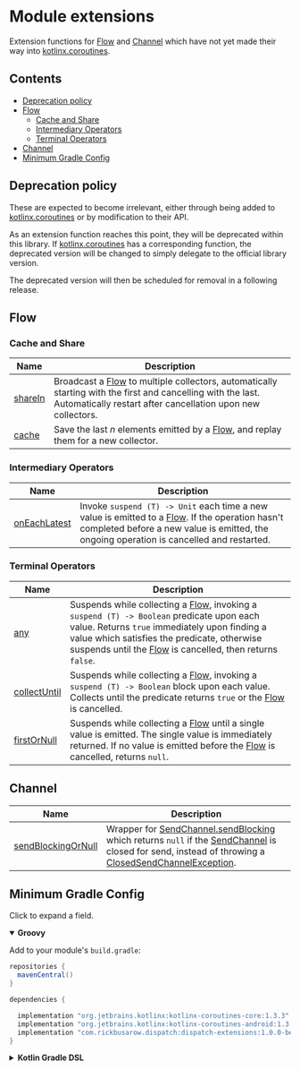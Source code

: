 # Module extensions

Extension functions for [Flow] and [Channel] which have not yet made their way into [kotlinx.coroutines].

## Contents
<!--- TOC -->

* [Deprecation policy](#deprecation-policy)
* [Flow](#flow)
  * [Cache and Share](#cache-and-share)
  * [Intermediary Operators](#intermediary-operators)
  * [Terminal Operators](#terminal-operators)
* [Channel](#channel)
* [Minimum Gradle Config](#minimum-gradle-config)

<!--- END -->

## Deprecation policy

These are expected to become irrelevant, either through being added to [kotlinx.coroutines]
or by modification to their API.

As an extension function reaches this point, they will be deprecated within this library.  If [kotlinx.coroutines] has
a corresponding function, the deprecated version will be changed to simply delegate to the official library version.

The deprecated version will then be scheduled for removal in a following release.

## Flow

### Cache and Share

| **Name**            | **Description**            |
| ------------------- | -----------------------    |
| [shareIn]           | Broadcast a [Flow] to multiple collectors, automatically starting with the first and cancelling with the last.  Automatically restart after cancellation upon new collectors.
| [cache]             | Save the last *n* elements emitted by a [Flow], and replay them for a new collector.


### Intermediary Operators

| **Name**            | **Description**            |
| ------------------- | -----------------------    |
| [onEachLatest]      | Invoke `suspend (T) -> Unit` each time a new value is emitted to a [Flow].  If the operation hasn't completed before a new value is emitted, the ongoing operation is cancelled and restarted.

### Terminal Operators

| **Name**            | **Description**            |
| ------------------- | -----------------------    |
| [any]               | Suspends while collecting a [Flow], invoking a `suspend (T) -> Boolean` predicate upon each value.  Returns `true` immediately upon finding a value which satisfies the predicate, otherwise suspends until the [Flow] is cancelled, then returns `false`.
| [collectUntil]      | Suspends while collecting a [Flow], invoking a `suspend (T) -> Boolean` block upon each value.  Collects until the predicate returns `true` or the [Flow] is cancelled.
| [firstOrNull]       | Suspends while collecting a [Flow] until a single value is emitted.  The single value is immediately returned.  If no value is emitted before the [Flow] is cancelled, returns `null`.

## Channel

| **Name**             | **Description**            |
| -------------------- | -----------------------    |
| [sendBlockingOrNull] | Wrapper for [SendChannel.sendBlocking] which returns `null` if the [SendChannel] is closed for send, instead of throwing a [ClosedSendChannelException].


## Minimum Gradle Config
Click to expand a field.

<details open>
<summary>
<b>Groovy</b>
</summary>

Add to your module's `build.gradle`:

``` groovy
repositories {
  mavenCentral()
}

dependencies {

  implementation "org.jetbrains.kotlinx:kotlinx-coroutines-core:1.3.3"
  implementation "org.jetbrains.kotlinx:kotlinx-coroutines-android:1.3.3"
  implementation "com.rickbusarow.dispatch:dispatch-extensions:1.0.0-beta03"
}
```

</details>


<details>
<summary>
<b>Kotlin Gradle DSL</b>
</summary>

Add to your module's `build.gradle.kts`:

``` kotlin
repositories {
  mavenCentral()
}

dependencies {

  implementation("org.jetbrains.kotlinx:kotlinx-coroutines-core:1.3.3")
  implementation("org.jetbrains.kotlinx:kotlinx-coroutines-android:1.3.3")
  implementation("com.rickbusarow.dispatch:dispatch-extensions:1.0.0-beta03")
}
```

</details>

<!--- MODULE extensions-->
<!--- INDEX  -->
[shareIn]: https://rbusarow.github.io/Dispatch/extensions//dispatch.extensions.flow/kotlinx.coroutines.flow.-flow/share-in.html
[cache]: https://rbusarow.github.io/Dispatch/extensions//dispatch.extensions.flow/kotlinx.coroutines.flow.-flow/cache.html
[onEachLatest]: https://rbusarow.github.io/Dispatch/extensions//dispatch.extensions.flow/kotlinx.coroutines.flow.-flow/on-each-latest.html
[any]: https://rbusarow.github.io/Dispatch/extensions//dispatch.extensions.flow/kotlinx.coroutines.flow.-flow/any.html
[collectUntil]: https://rbusarow.github.io/Dispatch/extensions//dispatch.extensions.flow/kotlinx.coroutines.flow.-flow/collect-until.html
[firstOrNull]: https://rbusarow.github.io/Dispatch/extensions//dispatch.extensions.flow/kotlinx.coroutines.flow.-flow/first-or-null.html
[sendBlockingOrNull]: https://rbusarow.github.io/Dispatch/extensions//dispatch.extensions.channel/kotlinx.coroutines.channels.-send-channel/send-blocking-or-null.html
<!--- END -->

[channel]: https://kotlin.github.io/kotlinx.coroutines/kotlinx-coroutines-core/kotlinx.coroutines.channels/-channel/
[ClosedSendChannelException]: https://kotlin.github.io/kotlinx.coroutines/kotlinx-coroutines-core/kotlinx.coroutines.channels/-closed-send-channel-exception/index.html
[Flow]: https://kotlin.github.io/kotlinx.coroutines/kotlinx-coroutines-core/kotlinx.coroutines.flow/-flow/index.html
[kotlinx.coroutines]: https://kotlin.github.io/kotlinx.coroutines/
[SendChannel]: https://kotlin.github.io/kotlinx.coroutines/kotlinx-coroutines-core/kotlinx.coroutines.channels/-send-channel/index.html
[SendChannel.sendBlocking]: https://kotlin.github.io/kotlinx.coroutines/kotlinx-coroutines-core/kotlinx.coroutines.channels/send-blocking.html
